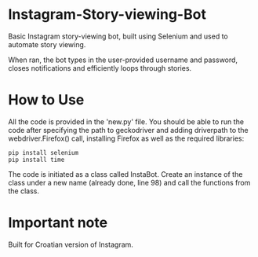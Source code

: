 # Instagram-Story-viewing-Bot
Basic Instagram story-viewing bot, built using Selenium and used to automate story viewing.

When ran, the bot types in the user-provided username and password, closes notifications and efficiently loops through stories.

# How to Use
All the code is provided in the 'new.py' file.
You should be able to run the code after specifying the path to geckodriver and adding driverpath to the webdriver.Firefox() call, installing Firefox as well as the required libraries:

```
pip install selenium
pip install time
```

The code is initiated as a class called InstaBot. Create an instance of the class under a new name (already done, line 98) and call the functions from the class.
 
# Important note

Built for Croatian version of Instagram.
